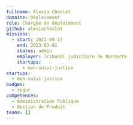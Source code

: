 ```yaml
---
fullname: Alexia Chaslot
domaine: Déploiement
role: Chargée de déploiement
github: alexiachaslot
missions:
  - start: 2021-09-17
    end: 2023-03-01
    status: admin
    employer: Tribunal judiciaire de Nanterre
    startups:
      - mon-suivi-justice
startups:
  - mon-suivi-justice
badges:
  - segur
competences:
  - Administration Publique
  - Gestion de Produit
teams: []
---
```

